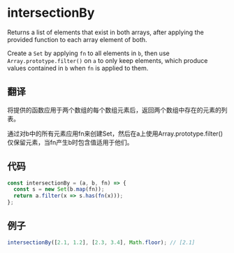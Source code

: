 # intersectionBy

Returns a list of elements that exist in both arrays, after applying the provided function to each array element of both.

Create a `Set` by applying `fn` to all elements in `b`, then use `Array.prototype.filter()` on `a` to only keep elements, which produce values contained in `b` when `fn` is applied to them.

## 翻译

将提供的函数应用于两个数组的每个数组元素后，返回两个数组中存在的元素的列表。

通过对b中的所有元素应用fn来创建Set，然后在a上使用Array.prototype.filter()仅保留元素，当fn产生b时包含值适用于他们。

## 代码

```js
const intersectionBy = (a, b, fn) => {
  const s = new Set(b.map(fn));
  return a.filter(x => s.has(fn(x)));
};
```

## 例子

```js
intersectionBy([2.1, 1.2], [2.3, 3.4], Math.floor); // [2.1]
```
